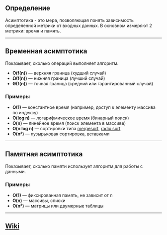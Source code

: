 ## Определение
Асимптотика - это мера, позволяющая понять зависимость определенной метрики от входных данных. В основном измеряют 2 метрики: время и память.

---
## Временная асимптотика  
Показывает, сколько операций выполняет алгоритм.  
  - **O(f(n))** — верхняя граница (худший случай)  
  - **Ω(f(n))** — нижняя граница (лучший случай)  
  - **Θ(f(n))** — точная граница (средний или гарантированный случай)  
### Примеры
- **O(1)** — константное время (например, доступ к элементу массива по индексу)  
- **O(log n)** — логарифмическое время (бинарный поиск)  
- **O(n)** — линейное время (поиск элемента в массиве)  
- **O(n log n)** — сортировки типа [mergesort](Сортировка%20слиянием.md), [radix sort](Цифровая%20сортировка.md)
- **O(n²)** — пузырьковая сортировка, вставками  

---
## Памятная асимптотика  
  Показывает, сколько памяти использует алгоритм для работы с данными.  
### Примеры
- **O(1)** — фиксированная память, не зависит от n  
- **O(n)** — массивы, списки
- **O(n²)** — матрицы или двумерные таблицы

---
## [Wiki](https://en.wikipedia.org/wiki/Time_complexity)
